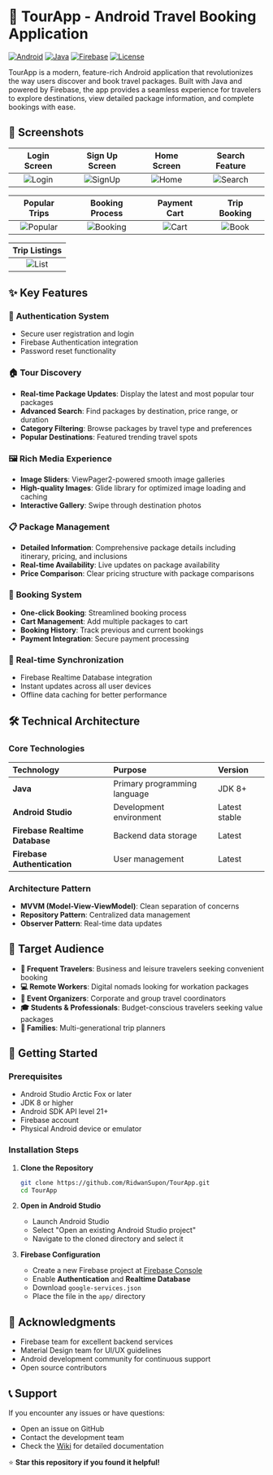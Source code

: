 # 🧳 TourApp - Android Travel Booking Application

[![Android](https://img.shields.io/badge/Platform-Android-green.svg)](https://developer.android.com)
[![Java](https://img.shields.io/badge/Language-Java-orange.svg)](https://www.java.com)
[![Firebase](https://img.shields.io/badge/Backend-Firebase-yellow.svg)](https://firebase.google.com)
[![License](https://img.shields.io/badge/License-MIT-blue.svg)](LICENSE)

TourApp is a modern, feature-rich Android application that revolutionizes the way users discover and book travel packages. Built with Java and powered by Firebase, the app provides a seamless experience for travelers to explore destinations, view detailed package information, and complete bookings with ease.

## 📱 Screenshots

| Login Screen | Sign Up Screen | Home Screen | Search Feature |
|:------------:|:--------------:|:-----------:|:--------------:|
| ![Login](Resources/01.Login.jpeg) | ![SignUp](Resources/02.Signin.jpeg) | ![Home](Resources/03.HomePage.jpeg) | ![Search](Resources/04.SearchBar.jpeg) |

| Popular Trips | Booking Process | Payment Cart | Trip Booking |
|:-------------:|:---------------:|:------------:|:------------:|
| ![Popular](Resources/05.PopularTrip.jpeg) | ![Booking](Resources/06Booking.jpeg) | ![Cart](Resources/07.CartView.jpeg) | ![Book](Resources/08.BookTrip.jpeg) |

| Trip Listings |
|:-------------:|
| ![List](Resources/09VillaList.jpeg) |

## ✨ Key Features

### 🔐 **Authentication System**
- Secure user registration and login
- Firebase Authentication integration
- Password reset functionality

### 🏠 **Tour Discovery**
- **Real-time Package Updates**: Display the latest and most popular tour packages
- **Advanced Search**: Find packages by destination, price range, or duration
- **Category Filtering**: Browse packages by travel type and preferences
- **Popular Destinations**: Featured trending travel spots

### 🖼️ **Rich Media Experience**
- **Image Sliders**: ViewPager2-powered smooth image galleries
- **High-quality Images**: Glide library for optimized image loading and caching
- **Interactive Gallery**: Swipe through destination photos

### 📋 **Package Management**
- **Detailed Information**: Comprehensive package details including itinerary, pricing, and inclusions
- **Real-time Availability**: Live updates on package availability
- **Price Comparison**: Clear pricing structure with package comparisons

### 🛒 **Booking System**
- **One-click Booking**: Streamlined booking process
- **Cart Management**: Add multiple packages to cart
- **Booking History**: Track previous and current bookings
- **Payment Integration**: Secure payment processing

### 🔄 **Real-time Synchronization**
- Firebase Realtime Database integration
- Instant updates across all user devices
- Offline data caching for better performance

## 🛠️ Technical Architecture

### **Core Technologies**
| Technology | Purpose | Version |
|:-----------|:--------|:--------|
| **Java** | Primary programming language | JDK 8+ |
| **Android Studio** | Development environment | Latest stable |
| **Firebase Realtime Database** | Backend data storage | Latest |
| **Firebase Authentication** | User management | Latest |

### **Architecture Pattern**
- **MVVM (Model-View-ViewModel)**: Clean separation of concerns
- **Repository Pattern**: Centralized data management
- **Observer Pattern**: Real-time data updates

## 🎯 Target Audience

- **🧳 Frequent Travelers**: Business and leisure travelers seeking convenient booking
- **💻 Remote Workers**: Digital nomads looking for workation packages
- **🎉 Event Organizers**: Corporate and group travel coordinators
- **🎓 Students & Professionals**: Budget-conscious travelers seeking value packages
- **👥 Families**: Multi-generational trip planners

## 🚀 Getting Started

### **Prerequisites**
- Android Studio Arctic Fox or later
- JDK 8 or higher
- Android SDK API level 21+
- Firebase account
- Physical Android device or emulator

### **Installation Steps**

1. **Clone the Repository**
   ```bash
   git clone https://github.com/RidwanSupon/TourApp.git
   cd TourApp
   ```

2. **Open in Android Studio**
   - Launch Android Studio
   - Select "Open an existing Android Studio project"
   - Navigate to the cloned directory and select it

3. **Firebase Configuration**
   - Create a new Firebase project at [Firebase Console](https://console.firebase.google.com)
   - Enable **Authentication** and **Realtime Database**
   - Download `google-services.json`
   - Place the file in the `app/` directory



## 🙏 Acknowledgments

- Firebase team for excellent backend services
- Material Design team for UI/UX guidelines
- Android development community for continuous support
- Open source contributors

## 📞 Support

If you encounter any issues or have questions:
- Open an issue on GitHub
- Contact the development team
- Check the [Wiki](https://github.com/Md-EmranHossen) for detailed documentation



⭐ **Star this repository if you found it helpful!**
